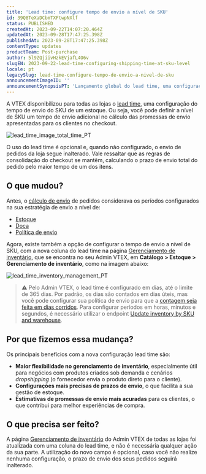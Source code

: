 ```yaml
---
title: 'Lead time: configure tempo de envio a nível de SKU'
id: 39Q8TeXaDCbmTXFtwpNXlf
status: PUBLISHED
createdAt: 2023-09-22T14:07:20.464Z
updatedAt: 2023-09-28T17:47:25.398Z
publishedAt: 2023-09-28T17:47:25.398Z
contentType: updates
productTeam: Post-purchase
author: 5l9ZQjiivHzkEVjafL4O6v
slugEN: 2023-09-22-lead-time-configuring-shipping-time-at-sku-level
locale: pt
legacySlug: lead-time-configure-tempo-de-envio-a-nivel-de-sku
announcementImageID: ''
announcementSynopsisPT: 'Lançamento global do lead time, uma configuração opcional do tempo de envio a nível de SKU.'
---
```


A VTEX disponibilizou para todas as lojas o [lead time](https://help.vtex.com/pt/tutorial/lead-time-tempo-de-envio-a-nivel-de-sku--16yv5Mkj6bTyWR1hCN2f4B), uma configuração do tempo de envio do SKU de um estoque. Ou seja, você pode definir a nível de SKU um tempo de envio adicional no cálculo das promessas de envio apresentadas para os clientes no checkout.

![lead_time_image_total_time_PT](https://images.ctfassets.net/alneenqid6w5/WDlW2CzaAKl3KtzzsgGwc/7aae98aad97be4947233c9ef489f266a/lead_time_image_total_time_PT.png)

O uso do lead time é opcional e, quando não configurado, o envio de pedidos da loja segue inalterado. Vale ressaltar que as regras de consolidação do checkout se mantêm, calculando o prazo de envio total do pedido pelo maior tempo de um dos itens.

## O que mudou?

Antes, o [cálculo de envio](https://help.vtex.com/pt/tutorial/como-funciona-o-calculo-de-envio--tutorials_116) de pedidos considerava os períodos configurados na sua estratégia de envio a nível de:

* [Estoque](https://help.vtex.com/pt/tutorial/estoque--6oIxvsVDTtGpO7y6zwhGpb)
* [Doca](https://help.vtex.com/pt/tutorial/gerenciar-doca--7K3FultD8I2cuuA6iyGEiW)
* [Política de envio](https://help.vtex.com/pt/tutorial/politica-de-envio--tutorials_140)

Agora, existe também a opção de configurar o tempo de envio a nível de SKU, com a nova coluna do lead time na página [Gerenciamento de inventário](https://help.vtex.com/pt/tutorial/gerenciar-inventario--tutorials_139), que se encontra no seu Admin VTEX, em **Catálogo > Estoque > Gerenciamento de inventário**, como na imagem abaixo:

![lead_time_inventory_management_PT](//images.ctfassets.net/alneenqid6w5/mfWUVzj7tgHMQxJTnVjGX/37732ea98f52933cabb401cb6246ab2f/lead_time_inventory_management_PT.png)

>⚠️ Pelo Admin VTEX, o lead time é configurado em dias, até o limite de 365 dias. Por padrão, os dias são contados em dias úteis, mas você pode configurar sua política de envio para que a [contagem seja feita em dias corridos](https://help.vtex.com/pt/tutorial/lead-time-tempo-de-envio-a-nivel-de-sku--16yv5Mkj6bTyWR1hCN2f4B#configurar-a-contagem-do-lead-time-em-dias-do-calendario-opcional). Para configurar períodos em horas, minutos e segundos, é necessário utilizar o endpoint [Update inventory by SKU and warehouse](https://developers.vtex.com/docs/api-reference/logistics-api#put-/api/logistics/pvt/inventory/skus/-skuId-/warehouses/-warehouseId-).

## Por que fizemos essa mudança?

Os principais benefícios com a nova configuração lead time são:

* **Maior flexibilidade no gerenciamento de inventário**, especialmente útil para negócios com produtos criados sob demanda e cenários _dropshipping_ (o fornecedor envia o produto direto para o cliente).
* **Configurações mais precisas de prazos de envio**, o que facilita a sua gestão de estoque.
* **Estimativas de promessas de envio mais acuradas** para os clientes, o que contribui para melhor experiências de compra.

## O que precisa ser feito?

A página [Gerenciamento de inventário](https://help.vtex.com/pt/tutorial/gerenciar-inventario--tutorials_139) do Admin VTEX de todas as lojas foi atualizada com uma coluna do lead time, e não é necessária qualquer ação da sua parte. A utilização do novo campo é opcional, caso você não realize nenhuma configuração, o prazo de envio dos seus pedidos seguirá inalterado.
